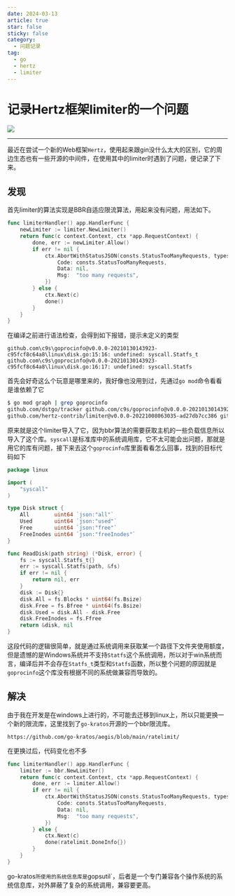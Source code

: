 ```yaml
---
date: 2024-03-13
article: true
star: false
sticky: false
category:
  - 问题记录
tag:
  - go
  - hertz
  - limiter
---
```


# 记录Hertz框架limiter的一个问题

![](https://public-1308755698.cos.ap-chongqing.myqcloud.com//img/202403131932279.png)


<!-- more -->
---
最近在尝试一个新的Web框架`Hertz`，使用起来跟gin没什么太大的区别，它的周边生态也有一些开源的中间件，在使用其中的limiter时遇到了问题，便记录了下来。



## 发现

首先limiter的算法实现是BBR自适应限流算法，用起来没有问题，用法如下。

```go
func limiterHandler() app.HandlerFunc {
	newLimiter := limiter.NewLimiter()
	return func(c context.Context, ctx *app.RequestContext) {
		done, err := newLimiter.Allow()
		if err != nil {
			ctx.AbortWithStatusJSON(consts.StatusTooManyRequests, types.Response{
				Code: consts.StatusTooManyRequests,
				Data: nil,
				Msg:  "too many requests",
			})
		} else {
			ctx.Next(c)
			done()
		}
	}
}
```

在编译之前进行语法检查，会得到如下报错，提示未定义的类型

```
github.com\c9s\goprocinfo@v0.0.0-20210130143923-c95fcf8c64a8\linux\disk.go:15:16: undefined: syscall.Statfs_t
github.com\c9s\goprocinfo@v0.0.0-20210130143923-c95fcf8c64a8\linux\disk.go:16:17: undefined: syscall.Statfs
```

首先会好奇这么个玩意是哪里来的，我好像也没用到过，先通过`go mod`命令看看是谁依赖了它

```bash
$ go mod graph | grep goprocinfo
github.com/dstgo/tracker github.com/c9s/goprocinfo@v0.0.0-20210130143923-c95fcf8c64a8
github.com/hertz-contrib/limiter@v0.0.0-20221008063035-ad27db7cc386 github.com/c9s/goprocinfo@v0.0.0-20210130143923-c95fcf8c64a8
```

原来就是这个limiter导入了它，因为bbr算法的需要获取主机的一些负载信息所以导入了这个库。`syscall`是标准库中的系统调用库，它不太可能会出问题，那就是用它的库有问题，接下来去这个`goprocinfo`库里面看看怎么回事，找到的目标代码如下

```go
package linux

import (
	"syscall"
)

type Disk struct {
	All        uint64 `json:"all"`
	Used       uint64 `json:"used"`
	Free       uint64 `json:"free"`
	FreeInodes uint64 `json:"freeInodes"`
}

func ReadDisk(path string) (*Disk, error) {
	fs := syscall.Statfs_t{}
	err := syscall.Statfs(path, &fs)
	if err != nil {
		return nil, err
	}
	disk := Disk{}
	disk.All = fs.Blocks * uint64(fs.Bsize)
	disk.Free = fs.Bfree * uint64(fs.Bsize)
	disk.Used = disk.All - disk.Free
	disk.FreeInodes = fs.Ffree
	return &disk, nil
}
```

这段代码的逻辑很简单，就是通过系统调用来获取某一个路径下文件夹使用额度，但是遗憾的是Windows系统并不支持`Statfs`这个系统调用，所以对于win系统而言，编译后并不会存在`Statfs_t`类型和`Statfs`函数，所以整个问题的原因就是`goprocinfo`这个库没有根据不同的系统做兼容而导致的。



## 解决

由于我在开发是在windows上进行的，不可能去迁移到linux上，所以只能更换一个新的限流库，这里找到了`go-kratos`开源的一个bbr限流库。

```
https://github.com/go-kratos/aegis/blob/main/ratelimit/
```

在更换过后，代码变化也不多

```go
func limiterHandler() app.HandlerFunc {
	limiter := bbr.NewLimiter()
	return func(c context.Context, ctx *app.RequestContext) {
		done, err := limiter.Allow()
		if err != nil {
			ctx.AbortWithStatusJSON(consts.StatusTooManyRequests, types.Response{
				Code: consts.StatusTooManyRequests,
				Data: nil,
				Msg:  "too many requests",
			})
		} else {
			ctx.Next(c)
			done(ratelimit.DoneInfo{})
		}
	}
}
```

go-kratos`所使用的系统信息库是`gopsutil`，后者是一个专门兼容各个操作系统的系统信息库，对外屏蔽了复杂的系统调用，兼容要更高。
